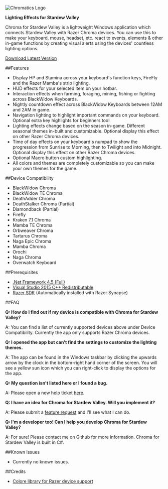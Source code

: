 ![Chromatics Logo](http://thejourneynetwork.net/stardewvalley/stardewvalley_logo_sm.png)

**Lighting Effects for Stardew Valley**

Chroma for Stardew Valley is a lightweight Windows application which connects Stardew Valley with Razer Chroma devices. You can use this to make your keyboard, mouse, headset, etc. react to events, elements & other in-game functions by creating visual alerts using the devices' countless lighting options.

[Download Latest Version](https://github.com/roxaskeyheart/Chroma-for-Stardew-Valley/releases)


##Features


* Display HP and Stamina across your keyboard's function keys, FireFly and the Razer Mamba's strip lighting.
* HUD effects for your selected item on your hotbar.
* Interaction effects when farming, foraging, mining, fishing or fighting across BlackWidow Keyboards.
* Nightly countdown effect across BlackWidow Keyboards between 12AM and 2AM in game.
* Navigation lighting to highlight important commands on your keyboard. Optional extra key highlights for beginners too!
* Lighting effects change based on the season in-game. Different seasonal themes in-built and customizable. Optional display this effect on other Razer Chroma devices.
* Time of day effects on your keyboard's numpad to show the progression from Sunrise to Morning, then to Twilight and into Midnight. Optional display this effect on other Razer Chroma devices.
* Optional Macro button custom highlighting.
* All colors and themes are completely customizable so you can make your own themes for the game.



##Device Compatibility


* BlackWidow Chroma
* BlackWidow TE Chroma
* DeathAdder Chroma
* DeathStalker Chroma (Partial)
* Diamondback (Partial)
* Firefly
* Kraken 7.1 Chroma
* Mamba TE Chroma
* Orbweaver Chroma
* Tartarus Chroma
* Naga Epic Chroma
* Mamba Chroma
* Orochi
* Naga Chroma
* Overwatch Keyboard


##Prerequisites

* [.Net Framework 4.5 (Full)](https://www.microsoft.com/en-au/download/details.aspx?id=30653)
* [Visual Studio 2015 C++ Redistributable](https://www.microsoft.com/en-au/download/details.aspx?id=48145)
* [Razer SDK](http://www.razerzone.com/au-en/synapse) (Automatically installed with Razer Synapse)


##FAQ

**Q: How do I find out if my device is compatible with Chroma for Stardew Valley?**


A: You can find a list of currently supported devices above under Device Compatibility. Currently the app only supports Razer Chroma devices.


**Q: I opened the app but can't find the settings to customize the lighting themes.**


A: The app can be found in the Windows taskbar by clicking the upwards arrow by the clock in the bottom-right hand corner of the screen. You will see a yellow sun icon which you can right-click to display the options for the app.


**Q: My question isn't listed here or I found a bug.**


A: Please open a new help ticket [here](https://github.com/roxaskeyheart/Chroma-for-Stardew-Valley/issues).


**Q: I have an idea for Chroma for Stardew Valley. Will you implement it?**


A: Please submit a [feature request](https://github.com/roxaskeyheart/Chroma-for-Stardew-Valley/issues) and I'll see what I can do.



**Q: I'm a developer too! Can I help you develop Chroma for Stardew Valley?**


A: For sure! Please contact me on Github for more information. Chroma for Stardew Valley is built in C#. 



##Known Issues

* Currently no known issues.



##Credits

* [Colore library for Razer device support](https://github.com/CoraleStudios/Colore)


